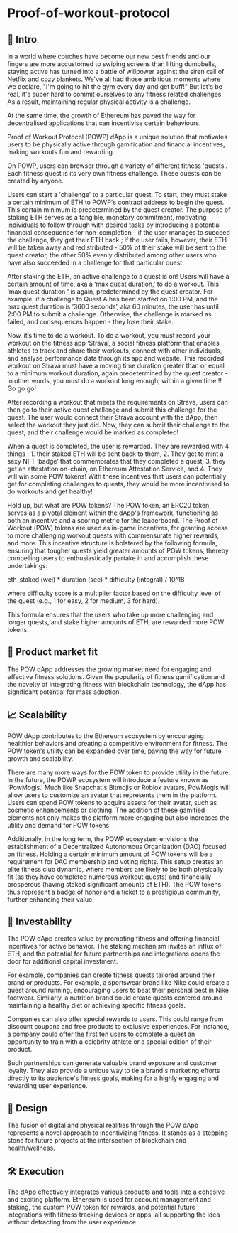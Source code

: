 # Proof-of-workout-protocol

## 📜 Intro 
In a world where couches have become our new best friends and our fingers are more accustomed to swiping screens than lifting dumbbells, staying active has turned into a battle of willpower against the siren call of Netflix and cozy blankets. We've all had those ambitious moments where we declare, "I'm going to hit the gym every day and get buff!" But let's be real, it's super hard to commit ourselves to any fitness related challenges. As a result, maintaining regular physical activity is a challenge.

At the same time, the growth of Ethereum has paved the way for decentralised applications that can incentivise certain behaviours.

Proof of Workout Protocol (POWP) dApp is a unique solution that motivates users to be physically active through gamification and financial incentives, making workouts fun and rewarding.

On POWP, users can browser through a variety of different fitness 'quests'. Each fitness quest is its very own fitness challenge. These quests can be created by anyone.

Users can start a 'challenge' to a particular quest. To start, they must stake a certain minimum of ETH to POWP's contract address to begin the quest. This certain minimum is predetermined by the quest creator. The purpose of staking ETH serves as a tangible, monetary commitment, motivating individuals to follow through with desired tasks by introducing a potential financial consequence for non-completion - if the user manages to succeed the challenge, they get their ETH back ; if the user fails, however, their ETH will be taken away and redistributed - 50% of their stake will be sent to the quest creator, the other 50% evenly distributed among other users who have also succeeded in a challenge for that particular quest.

After staking the ETH, an active challenge to a quest is on! Users will have a certain amount of time, aka a ‘max quest duration,’ to do a workout. This ‘max quest duration ‘ is again, predetermined by the quest creator. For example, if a challenge to Quest A has been started on 1:00 PM, and the max quest duration is ’3600 seconds’, aka 60 minutes, the user has until 2:00 PM to submit a challenge. Otherwise, the challenge is marked as failed, and consequences happen - they lose their stake.

Now, it’s time to do a workout. To do a workout, you must record your workout on the fitness app ‘Strava’, a social fitness platform that enables athletes to track and share their workouts, connect with other individuals, and analyse performance data through its app and website. This recorded workout on Strava must have a moving time duration greater than or equal to a minimum workout duration, again predetermined by the quest creator - in other words, you must do a workout long enough, within a given time!!! Go go go!

After recording a workout that meets the requirements on Strava, users can then go to their active quest challenge and submit this challenge for the quest. The user would connect their Strava account with the dApp, then select the workout they just did. Now, they can submit their challenge to the quest, and their challenge would be marked as completed!

When a quest is completed, the user is rewarded. They are rewarded with 4 things : 1. their staked ETH will be sent back to them, 2. They get to mint a sexy NFT ‘badge’ that commemorates that they completed a quest, 3. they get an attestation on-chain, on Ethereum Attestation Service, and 4. They will win some POW tokens! With these incentives that users can potentially get for completing challenges to quests, they would be more incentivised to do workouts and get healthy!

Hold up, but what are POW tokens? The POW token, an ERC20 token, serves as a pivotal element within the dApp's framework, functioning as both an incentive and a scoring metric for the leaderboard. The Proof of Workout (POW) tokens are used as in-game incentives, for granting access to more challenging workout quests with commensurate higher rewards, and more. This incentive structure is bolstered by the following formula, ensuring that tougher quests yield greater amounts of POW tokens, thereby compelling users to enthusiastically partake in and accomplish these undertakings:

eth_staked (wei) * duration (sec) * difficulty (integral) / 10^18

where difficulty score is a multiplier factor based on the difficulty level of the quest (e.g., 1 for easy, 2 for medium, 3 for hard).

This formula ensures that the users who take up more challenging and longer quests, and stake higher amounts of ETH, are rewarded more POW tokens. 

## 🎯 Product market fit
The POW dApp addresses the growing market need for engaging and effective fitness solutions. Given the popularity of fitness gamification and the novelty of integrating fitness with blockchain technology, the dApp has significant potential for mass adoption.
 
## 📈 Scalability
POW dApp contributes to the Ethereum ecosystem by encouraging healthier behaviors and creating a competitive environment for fitness. The POW token's utility can be expanded over time, paving the way for future growth and scalability.

There are many more ways for the POW token to provide utility in the future.  In the future, the POWP ecosystem will introduce a feature known as 'PowMogis.' Much like Snapchat's Bitmojis or Roblox avatars, PowMogis will allow users to customize an avatar that represents them in the platform. Users can spend POW tokens to acquire assets for their avatar, such as cosmetic enhancements or clothing. The addition of these gamified elements not only makes the platform more engaging but also increases the utility and demand for POW tokens. 

Additionally, in the long term, the POWP ecosystem envisions the establishment of a Decentralized Autonomous Organization (DAO) focused on fitness. Holding a certain minimum amount of POW tokens will be a requirement for DAO membership and voting rights. This setup creates an elite fitness club dynamic, where members are likely to be both physically fit (as they have completed numerous workout quests) and financially prosperous (having staked significant amounts of ETH). The POW tokens thus represent a badge of honor and a ticket to a prestigious community, further enhancing their value.

## 🤑 Investability
The POW dApp creates value by promoting fitness and offering financial incentives for active behavior. The staking mechanism invites an influx of ETH, and the potential for future partnerships and integrations opens the door for additional capital investment.

For example, companies can create fitness quests tailored around their brand or products. For example, a sportswear brand like Nike could create a quest around running, encouraging users to beat their personal best in Nike footwear. Similarly, a nutrition brand could create quests centered around maintaining a healthy diet or achieving specific fitness goals.

Companies can also offer special rewards to users. This could range from discount coupons and free products to exclusive experiences. For instance, a company could offer the first ten users to complete a quest an opportunity to train with a celebrity athlete or a special edition of their product.

Such partnerships can generate valuable brand exposure and customer loyalty. They also provide a unique way to tie a brand's marketing efforts directly to its audience's fitness goals, making for a highly engaging and rewarding user experience.

## 🎨 Design
The fusion of digital and physical realities through the POW dApp represents a novel approach to incentivizing fitness. It stands as a stepping stone for future projects at the intersection of blockchain and health/wellness.

## 🛠️ Execution
The dApp effectively integrates various products and tools into a cohesive and exciting platform. Ethereum is used for account management and staking, the custom POW token for rewards, and potential future integrations with fitness tracking devices or apps, all supporting the idea without detracting from the user experience.

